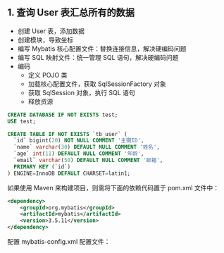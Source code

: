 ## 1. 查询 User 表汇总所有的数据

- 创建 User 表，添加数据
- 创建模块，导致坐标
- 编写 Mybatis 核心配置文件：替换连接信息，解决硬编码问题
- 编写 SQL 映射文件：统一管理 SQL 语句，解决硬编码问题
- 编码
  - 定义 POJO 类
  - 加载核心配置文件，获取 SqlSessionFactory 对象
  - 获取 SqlSession 对象，执行 SQL 语句
  - 释放资源


```sql
CREATE DATABASE IF NOT EXISTS test;
USE test;

CREATE TABLE IF NOT EXISTS `tb_user` (
  `id` bigint(20) NOT NULL COMMENT '主键ID',
  `name` varchar(30) DEFAULT NULL COMMENT '姓名',
  `age` int(11) DEFAULT NULL COMMENT '年龄',
  `email` varchar(50) DEFAULT NULL COMMENT '邮箱',
  PRIMARY KEY (`id`)
) ENGINE=InnoDB DEFAULT CHARSET=latin1;
```

如果使用 Maven 来构建项目，则需将下面的依赖代码置于 pom.xml 文件中：
```xml
<dependency>
    <groupId>org.mybatis</groupId>
    <artifactId>mybatis</artifactId>
    <version>3.5.11</version>
</dependency>
```

配置 mybatis-config.xml 配置文件：
```xml

```
